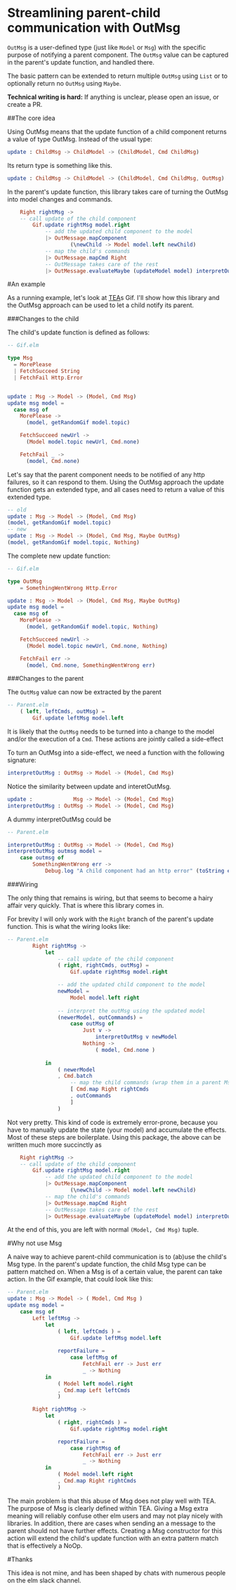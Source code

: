 Streamlining parent-child communication with OutMsg
===================================================

`OutMsg` is a user-defined type (just like `Model` or `Msg`) with the specific purpose of notifying a parent 
component. The `OutMsg` value can be captured in the parent's update function, and handled there. 

The basic pattern
can be extended to return multiple `OutMsg` using `List` or to optionally return no `OutMsg` using `Maybe`.

**Technical writing is hard:** If anything is unclear, please open an issue, or create a PR.

##The core idea

Using OutMsg means that the update function of a child component returns a value of type OutMsg. Instead of the 
usual type:

```elm
update : ChildMsg -> ChildModel -> (ChildModel, Cmd ChildMsg)
```

Its return type is something like this. 

```elm
update : ChildMsg -> ChildModel -> (ChildModel, Cmd ChildMsg, OutMsg)
```

In the parent's update function, this library takes care of turning the OutMsg into model changes and commands. 

```elm
    Right rightMsg ->
    -- call update of the child component
        Gif.update rightMsg model.right
            -- add the updated child component to the model
            |> OutMessage.mapComponent
                    (\newChild -> Model model.left newChild)
            -- map the child's commands
            |> OutMessage.mapCmd Right 
            -- OutMessage takes care of the rest
            |> OutMessage.evaluateMaybe (updateModel model) interpretOutMsg
```

#An example

As a running example, let's look at [TEA](https://github.com/evancz/elm-architecture-tutorial/tree/master/nesting)s Gif. 
I'll show how this library and the OutMsg approach can be used to let a child notify its parent.

###Changes to the child

The child's update function is defined as follows:
```elm
-- Gif.elm 

type Msg
  = MorePlease
  | FetchSucceed String
  | FetchFail Http.Error


update : Msg -> Model -> (Model, Cmd Msg)
update msg model =
  case msg of
    MorePlease ->
      (model, getRandomGif model.topic)

    FetchSucceed newUrl ->
      (Model model.topic newUrl, Cmd.none)

    FetchFail _ ->
      (model, Cmd.none)
```

Let's say that the parent component needs to be notified of any http failures, so it can respond to them. Using the OutMsg approach
the update function gets an extended type, and all cases need to return a value of this extended type.
```elm
-- old 
update : Msg -> Model -> (Model, Cmd Msg)
(model, getRandomGif model.topic)
-- new
update : Msg -> Model -> (Model, Cmd Msg, Maybe OutMsg)
(model, getRandomGif model.topic, Nothing)
```

The complete new update function:    

```elm
-- Gif.elm 

type OutMsg 
    = SomethingWentWrong Http.Error 

update : Msg -> Model -> (Model, Cmd Msg, Maybe OutMsg)
update msg model =
  case msg of
    MorePlease ->
      (model, getRandomGif model.topic, Nothing)

    FetchSucceed newUrl ->
      (Model model.topic newUrl, Cmd.none, Nothing)

    FetchFail err ->
      (model, Cmd.none, SomethingWentWrong err)
```

###Changes to the parent

The `OutMsg` value can now be extracted by the parent

```elm
-- Parent.elm
    ( left, leftCmds, outMsg) = 
        Gif.update leftMsg model.left
```

It is likely that the `OutMsg` needs to be turned into 
a change to the model and/or the execution of a `Cmd`. 
These actions are jointly called a side-effect

To turn an OutMsg into a side-effect, we need a function with 
the following signature:
```elm
interpretOutMsg : OutMsg -> Model -> (Model, Cmd Msg)
```

Notice the similarity between update and interetOutMsg.
```elm
update :             Msg -> Model -> (Model, Cmd Msg)
interpretOutMsg : OutMsg -> Model -> (Model, Cmd Msg)
```

A dummy interpretOutMsg could be 

```elm 
-- Parent.elm 

interpretOutMsg : OutMsg -> Model -> (Model, Cmd Msg) 
interpretOutMsg outmsg model = 
    case outmsg of 
        SomethingWentWrong err -> 
            Debug.log "A child component had an http error" (toString err) 
```


###Wiring

The only thing that remains is wiring, but that seems to become a hairy affair very quickly. That is where this 
library comes in.

For brevity I will only work with the `Right` branch of the parent's update function. 
This is what the wiring looks like:
```elm
-- Parent.elm 
        Right rightMsg ->
            let
                -- call update of the child component
                ( right, rightCmds, outMsg) =
                    Gif.update rightMsg model.right

                -- add the updated child component to the model
                newModel = 
                    Model model.left right 
    
                -- interpret the outMsg using the updated model
                (newerModel, outCommands) = 
                    case outMsg of 
                        Just v -> 
                            interpretOutMsg v newModel
                        Nothing -> 
                            ( model, Cmd.none )
    
            in
                ( newerModel 
                , Cmd.batch 
                    -- map the child commands (wrap them in a parent Msg)
                    [ Cmd.map Right rightCmds
                    , outCommands
                    ] 
                )
```

Not very pretty. This kind of code is extremely error-prone, because you have to manually update the state (your model) and accumulate the 
effects. Most of these steps are boilerplate. Using this package, the above can be written much more succinctly as 

```elm
    Right rightMsg ->
    -- call update of the child component
        Gif.update rightMsg model.right
            -- add the updated child component to the model
            |> OutMessage.mapComponent
                    (\newChild -> Model model.left newChild)
            -- map the child's commands
            |> OutMessage.mapCmd Right 
            -- OutMessage takes care of the rest
            |> OutMessage.evaluateMaybe (updateModel model) interpretOutMsg
```

At the end of this, you are left with normal `(Model, Cmd Msg)` tuple. 

#<a name="why-not-use-msg">Why not use Msg</a>

A naive way to achieve parent-child communication is to (ab)use the child's Msg type. In the parent's update function, 
the child Msg type can be pattern matched on. When a Msg is of a certain value, the parent can take action. In the Gif example, that
could look like this: 

```elm
-- Parent.elm
update : Msg -> Model -> ( Model, Cmd Msg )
update msg model =
    case msg of
        Left leftMsg ->
            let
                ( left, leftCmds ) =
                    Gif.update leftMsg model.left
                
                reportFailure = 
                    case leftMsg of 
                        FetchFail err -> Just err
                        _ -> Nothing
            in
                ( Model left model.right
                , Cmd.map Left leftCmds
                )

        Right rightMsg ->
            let
                ( right, rightCmds ) =
                    Gif.update rightMsg model.right

                reportFailure = 
                    case rightMsg of 
                        FetchFail err -> Just err
                        _ -> Nothing
            in
                ( Model model.left right
                , Cmd.map Right rightCmds
                )
```

The main problem is that this abuse of Msg does not play well with TEA. 
The purpose of Msg is clearly defined within TEA. 
Giving a Msg extra meaning will reliably confuse other elm users and may not play nicely with libraries. 
In addition, there are cases when sending an a message to the parent should not have further effects. Creating a Msg constructor for
this action will extend the child's update function with an extra pattern match that is effectively a NoOp. 



#Thanks 

This idea is not mine, and has been shaped by chats with numerous people on the elm slack channel. 



